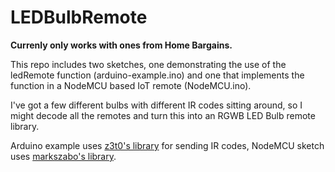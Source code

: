 # LEDBulbRemote
**Currenly only works with ones from Home Bargains.**

This repo includes two sketches, one demonstrating the use of the ledRemote function (arduino-example.ino) and one that implements the function in a NodeMCU based IoT remote (NodeMCU.ino).

I've got a few different bulbs with different IR codes sitting around, so I might decode all the remotes and turn this into an RGWB LED Bulb remote library.

Arduino example uses [z3t0's library](https://github.com/z3t0/Arduino-IRremote) for sending IR codes, NodeMCU sketch uses [markszabo's library](https://github.com/markszabo/IRremoteESP8266).
